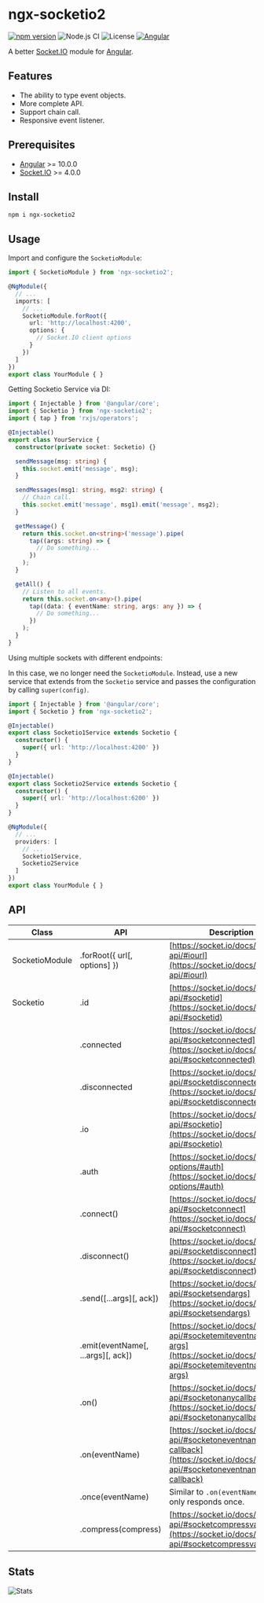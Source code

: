 # ngx-socketio2

[![npm version](https://img.shields.io/npm/v/ngx-socketio2/latest.svg)](https://npmjs.com/package/ngx-socketio2)
![Node.js CI](https://github.com/HyperLife1119/ngx-socketio2/workflows/Node.js%20CI/badge.svg)
![License](https://img.shields.io/badge/License-MIT-blue.svg)
[![Angular](https://img.shields.io/badge/Build%20with-Angular%20CLI-red?logo=angular)](https://www.github.com/angular/angular)

A better [Socket.IO](https://socket.io) module for [Angular](https://angular.io).

## Features

- The ability to type event objects.
- More complete API.
- Support chain call.
- Responsive event listener.

## Prerequisites

- [Angular](https://angular.io) >= 10.0.0
- [Socket.IO](https://socket.io) >= 4.0.0


## Install

```shell
npm i ngx-socketio2
```

## Usage

Import and configure the `SocketioModule`:

```ts
import { SocketioModule } from 'ngx-socketio2';

@NgModule({
  // ...
  imports: [
    // ...
    SocketioModule.forRoot({
      url: 'http://localhost:4200',
      options: {
        // Socket.IO client options
      }
    })
  ]
})
export class YourModule { }
```

Getting Socketio Service via DI:

```ts
import { Injectable } from '@angular/core';
import { Socketio } from 'ngx-socketio2';
import { tap } from 'rxjs/operators';

@Injectable()
export class YourService {
  constructor(private socket: Socketio) {}

  sendMessage(msg: string) {
    this.socket.emit('message', msg);
  }

  sendMessages(msg1: string, msg2: string) {
    // Chain call.
    this.socket.emit('message', msg1).emit('message', msg2);
  }

  getMessage() {
    return this.socket.on<string>('message').pipe(
      tap((args: string) => {
        // Do something...
      })
    );
  }

  getAll() {
    // Listen to all events.
    return this.socket.on<any>().pipe(
      tap((data: { eventName: string, args: any }) => {
        // Do something...
      })
    );
  }
}
```

Using multiple sockets with different endpoints:

In this case, we no longer need the `SocketioModule`. Instead, use a new service that extends from the `Socketio` service and passes the configuration by calling `super(config)`.

```ts
import { Injectable } from '@angular/core';
import { Socketio } from 'ngx-socketio2';

@Injectable()
export class Socketio1Service extends Socketio {
  constructor() {
    super({ url: 'http://localhost:4200' })
  }
}

@Injectable()
export class Socketio2Service extends Socketio {
  constructor() {
    super({ url: 'http://localhost:6200' })
  }
}
```

```ts
@NgModule({
  // ...
  providers: [
    // ...
    Socketio1Service,
    Socketio2Service
  ]
})
export class YourModule { }
```

## API

| Class | API | Description |
| ----- | --- | ----------- |
| SocketioModule | .forRoot({ url[, options] })       | [https://socket.io/docs/v4/client-api/#iourl](https://socket.io/docs/v4/client-api/#iourl) |
| Socketio       | .id                                | [https://socket.io/docs/v4/client-api/#socketid](https://socket.io/docs/v4/client-api/#socketid) |
|                | .connected                         | [https://socket.io/docs/v4/client-api/#socketconnected](https://socket.io/docs/v4/client-api/#socketconnected) |
|                | .disconnected                      | [https://socket.io/docs/v4/client-api/#socketdisconnected](https://socket.io/docs/v4/client-api/#socketdisconnected) |
|                | .io                                | [https://socket.io/docs/v4/client-api/#socketio](https://socket.io/docs/v4/client-api/#socketio) |
|                | .auth                              | [https://socket.io/docs/v4/client-options/#auth](https://socket.io/docs/v4/client-options/#auth) |
|                | .connect()                         | [https://socket.io/docs/v4/client-api/#socketconnect](https://socket.io/docs/v4/client-api/#socketconnect) |
|                | .disconnect()                      | [https://socket.io/docs/v4/client-api/#socketdisconnect](https://socket.io/docs/v4/client-api/#socketdisconnect) |
|                | .send([...args][, ack])            | [https://socket.io/docs/v4/client-api/#socketsendargs](https://socket.io/docs/v4/client-api/#socketsendargs) |
|                | .emit(eventName[, ...args][, ack]) | [https://socket.io/docs/v4/client-api/#socketemiteventname-args](https://socket.io/docs/v4/client-api/#socketemiteventname-args) |
|                | .on()                              | [https://socket.io/docs/v4/client-api/#socketonanycallback](https://socket.io/docs/v4/client-api/#socketonanycallback) |
|                | .on(eventName)                     | [https://socket.io/docs/v4/client-api/#socketoneventname-callback](https://socket.io/docs/v4/client-api/#socketoneventname-callback) |
|                | .once(eventName)                   | Similar to `.on(eventName)`, but only responds once. |
|                | .compress(compress)                | [https://socket.io/docs/v4/client-api/#socketcompressvalue](https://socket.io/docs/v4/client-api/#socketcompressvalue) |

## Stats

![Stats](https://repobeats.axiom.co/api/embed/59f75da44a2887a253ee62d72389ee17ee6a8563.svg)
